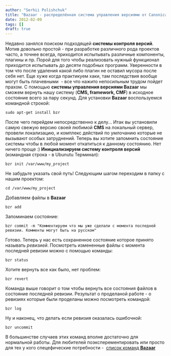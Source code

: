 ```yaml
---
author: "Serhii Polishchuk"
title: "Bazaar - распределённая система управления версиями от Canonical Ltd."
date: 2012-02-09
tags: []
draft: true
---
```

<!--more-->
<p>Недавно занялся поиском подходящей <strong>системы контроля версий</strong>. Мотив довольно простой - при разработке различного рода проектов часто, а точнее всегда, приходится испытывать различные компоненты, плагины и пр. Порой для того чтобы реализовать нужный функционал приходится испытывать до десяти подобных программ. Уверенности в том что после удаления какой либо плагин не оставил мусора после себя нет. Еще хуже когда практикуем хаки, там последствия вообще могут быть плачевными &nbsp;- все что нажито непосильным трудом пойдет прахом. С помощью&nbsp;<strong>системы управления версиями Bazaar</strong> мы сможем вернуть нашу систему (<strong>CMS, framework, CMF</strong>) в исходное состояние всего за пару секунд.<!--more--> Для установки <strong>Bazaar</strong> воспользуемся командной строкой:</p>

<pre>
<code class="bash">sudo apt-get install bzr</code></pre>

<p>После чего&nbsp;перейдем&nbsp;непосредственно к делу... Итак вы установили самую свежую версию своей любимой <strong>CMS</strong> на локальный сервер, провели локализацию, и комплекс действий по умлочанию которые не вызывают особых затруднений. Теперь вы хотите запомнить состояние системы чтобы в любой момент откатиться к данному состоянию. Нет ничего проще :) <strong>Инициализируем систему контроля версий</strong> (командная строка - в Ubunutu Терминал):</p>

<pre>
<code class="bash">bzr init /var/www/my_project</code></pre>

<p>Не забудьте указать свой путь! Следующим шагом переходим в папку с нашим проектом:</p>

<pre>
<code class="bash">cd /var/www/my_project</code></pre>

<p>Добавляем файлы в <strong>Bazaar</strong></p>

<pre>
<code class="bash">bzr add</code></pre>

<p>Запоминаем состояние:</p>

<pre>
<code class="bash">bzr commit -m &quot;Комментируем что мы уже сделали с момента последней ревизии. Комменты могут быть на русском&quot;</code></pre>

<p>Готово. Теперь у нас есть сохраненное состояние которое принято называть <em>ревизией</em>. Посмотреть измененные файлы с момента последней ревизии можно с помощью команды:</p>

<pre>
<code class="bash">bzr status</code></pre>

<p>Хотите вернуть все как было, нет проблем:</p>

<pre>
<code class="bash">bzr revert</code></pre>

<p>Команда выше говорит о том чтобы вернуть все состояния файлов в состояние последней ревизии. Результат о проделаной работе - о ревизиях которые были проделаны можно посмотреть командой:</p>

<pre>
<code class="bash">bzr log</code></pre>

<p>Ну и наконец, что делать если ревизия оказалась ошибочной:</p>

<pre>
<code class="bash">bzr uncommit</code></pre>

<p>В большинстве случаев этих команд вполне достаточно для нормальной работы. Для любителей поэксперементировать или просто для тех у кого спецефические потребности - &nbsp;<a href="/uploads/2012/02/bzr-en-quick-reference.png" target="_blank">список команд <strong>Bazaar</strong></a></p>
